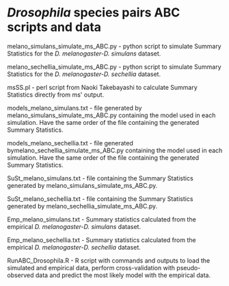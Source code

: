 # ***Drosophila* species pairs ABC scripts and data**
melano_simulans_simulate_ms_ABC.py - python script to simulate Summary Statistics for 
the *D. melanogaster-D. simulans* dataset.

melano_sechellia_simulate_ms_ABC.py - python script to simulate Summary Statistics for 
the *D. melanogaster-D. sechellia* dataset.

msSS.pl - perl script from Naoki Takebayashi to calculate Summary Statistics directly from ms' output.

models_melano_simulans.txt - file generated by melano_simulans_simulate_ms_ABC.py 
containing the model used in each simulation. Have the same order of the file containing 
the generated Summary Statistics.

models_melano_sechellia.txt - file generated bymelano_sechellia_simulate_ms_ABC.py 
containing the model used in each simulation. Have the same order of the file containing 
the generated Summary Statistics.

SuSt_melano_simulans.txt - file containing the Summary Statistics generated by 
melano_simulans_simulate_ms_ABC.py.

SuSt_melano_sechellia.txt - file containing the Summary Statistics generated by 
melano_sechellia_simulate_ms_ABC.py.

Emp_melano_simulans.txt - Summary statistics calculated from the empirical *D. melanogaster-D. simulans* dataset.

Emp_melano_sechellia.txt - Summary statistics calculated from the empirical *D. melanogaster-D. sechellia* dataset.

RunABC_Drosophila.R - R script with commands and outputs to load the simulated and empirical data, perform
cross-validation with pseudo-observed data and predict the most likely model with the empirical data.